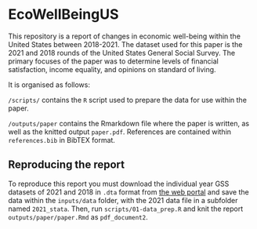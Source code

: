 # EcoWellBeingUS

This repository is a report of changes in economic well-being within the United States between 2018-2021. The dataset used for this paper is the 2021 and 2018 rounds of the United States General Social Survey. The primary focuses of the paper was to determine levels of financial satisfaction, income equality, and opinions on standard of living.

It is organised as follows:

`/scripts/` contains the `R` script used to prepare the data for use within the paper.

`/outputs/paper` contains the Rmarkdown file where the paper is written, as well as the knitted output `paper.pdf`. References are contained within `references.bib` in BibTEX format.


## Reproducing the report
To reproduce this report you must download the individual year GSS datasets of 2021 and 2018 in `.dta` format from [the web portal](https://gss.norc.org/get-the-data/stata) and save the data within the `inputs/data` folder, with the 2021 data file in a subfolder named `2021_stata`. Then, run `scripts/01-data_prep.R` and knit the report `outputs/paper/paper.Rmd` as `pdf_document2`.
